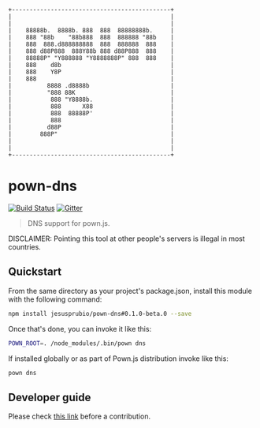 ```
+---------------------------------------------+
|                                             |
|                                             |
|    88888b.  8888b. 888  888  88888888b.     |
|    888 "88b    "88b888  888  888888 "88b    |
|    888  888.d888888888  888  888888  888    |
|    888 d88P888  888Y88b 888 d88P888  888    |
|    88888P" "Y888888 "Y8888888P" 888  888    |
|    888    d8b                               |
|    888    Y8P                               |
|    888                                      |
|          8888 .d8888b                       |
|          "888 88K                           |
|           888 "Y8888b.                      |
|           888      X88                      |
|           888  88888P'                      |
|           888                               |
|          d88P                               |
|        888P"                                |
|                                             |
|                                             |
+---------------------------------------------+
```

# pown-dns

[![Build Status](https://travis-ci.org/jesusprubio/pown-dns.svg?branch=master)](https://travis-ci.org/jesusprubio/pown-dns)
[![Gitter](https://img.shields.io/gitter/room/nwjs/nw.js.svg)](https://gitter.im/pownjs/Lobby)

> DNS support for pown.js.


DISCLAIMER: Pointing this tool at other people's servers is illegal in most countries.


## Quickstart

From the same directory as your project's package.json, install this module with the following command:

```sh
npm install jesusprubio/pown-dns#0.1.0-beta.0 --save
```

Once that's done, you can invoke it like this:

```sh
POWN_ROOT=. /node_modules/.bin/pown dns
```

If installed globally or as part of Pown.js distribution invoke like this:

```sh
pown dns
```

## Developer guide

Please check [this link](https://github.com/jesusprubio/dev-guide) before a contribution.

